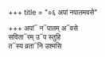 +++
title = "०६ अपां नपातमवसे"

+++
अपां᳓ न᳓पातम् अ᳓वसे  
सविता᳓रम् उ᳓प स्तुहि  
त᳓स्य व्रता᳓नि उश्मसि
